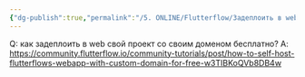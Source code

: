 ```yaml
---
{"dg-publish":true,"permalink":"/5. ONLINE/Flutterflow/Задеплоить в web свой проект со своим доменом бесплатно/","created":"2024-10-23T10:53:20.029-03:00","updated":"2024-10-23T10:53:20.029-03:00"}
---
```


Q: как задеплоить в web свой проект со своим доменом бесплатно?
A: https://community.flutterflow.io/community-tutorials/post/how-to-self-host-flutterflows-webapp-with-custom-domain-for-free-w3TIBKoQVb8DB4w